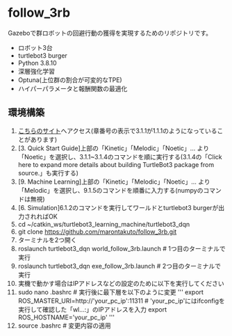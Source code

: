 # follow_3rb

Gazeboで群ロボットの回避行動の獲得を実現するためのリポジトリです。
- ロボット3台
- turtlebot3 burger
- Python 3.8.10
- 深層強化学習
- Optuna(上位群の割合が可変的なTPE)
- ハイパーパラメータと報酬関数の最適化


## 環境構築
1. [こちらのサイト](https://emanual.robotis.com/docs/en/platform/turtlebot3/quick-start/)へアクセス(章番号の表示で3.1.1が1.1.1のようになっていることがあります)
2. [3. Quick Start Guide]上部の「Kinetic」「Melodic」「Noetic」... より「Noetic」を選択し、3.1.1~3.1.4のコマンドを順に実行する(3.1.4の「Click here to expand more details about building TurtleBot3 package from source.」も実行する)
3. [9. Machine Learning]上部の「Kinetic」「Melodic」「Noetic」... より「Melodic」を選択し、9.1.5のコマンドを順番に入力する(numpyのコマンドは無視)
4. [6. Simulation]6.1.2のコマンドを実行してワールドとturtlebot3 burgerが出力されればOK
5. cd ~/catkin_ws/turtlebot3_learning_machine/turtlebot3_dqn
6. git clone https://github.com/marontakuto/follow_3rb.git
7. ターミナルを2つ開く
8. roslaunch turtlebot3_dqn world_follow_3rb.launch # 1つ目のターミナルで実行
9. roslaunch turtlebot3_dqn exe_follow_3rb.launch # 2つ目のターミナルで実行
10. 実機で動かす場合はIPアドレスなどの設定のために以下を実行してください
11. sudo nano .bashrc # 実行後に最下層を以下のように変更
'''
export ROS_MASTER_URI=http://'your_pc_ip':11311 # 'your_pc_ip'にはifconfigを実行して確認した「wl...:」のIPアドレスを入力
export ROS_HOSTNAME='your_pc_ip'
'''
12. source .bashrc # 変更内容の適用

